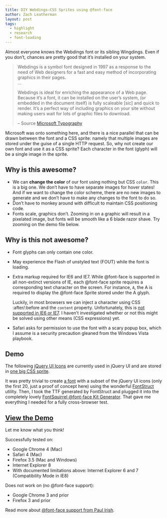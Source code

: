 ```yaml
---
title: DIY Webdings—CSS Sprites using @font-face
author: Zach Leatherman
layout: post
tags:
  - highlight
  - research
  - font-loading
---
```


Almost everyone knows the Webdings font or its sibling Wingdings. Even if you don’t, chances are pretty good that it’s installed on your system.

> Webdings is a symbol font designed in 1997 as a response to the need of Web designers for a fast and easy method of incorporating graphics in their pages.  
> …
> 
> Webdings is ideal for enriching the appearance of a Web page. Because it’s a font, it can be installed on the user’s system, (or embedded in the document itself) is fully scaleable [sic] and quick to render. It’s a perfect way of including graphics on your site without making users wait for lots of graphic files to download.
> 
> – Source [Microsoft Typography][1]

 [1]: http://www.microsoft.com/typography/fonts/family.aspx?FID=5

Microsoft was onto something here, and there is a nice parallel that can be drawn between the font and a CSS sprite: namely that multiple images are stored under the guise of a single HTTP request. So, why not create our own font and use it as a CSS sprite? Each character in the font (glyph) will be a single image in the sprite.

## Why is this awesome?

*   We can **change the color** of our font using nothing but CSS `color`. This is a big one. We don’t have to have separate images for hover states! And if we want to change the color scheme, there are no new images to generate and we don’t have to make any changes to the font to do so.
*   Don’t have to monkey around with difficult to maintain CSS positioning code.
*   Fonts scale, graphics don’t. Zooming in on a graphic will result in a pixelated image, but fonts will be smooth like a 6 blade razor shave. Try zooming on the demo file below.

## Why is this not awesome?

*   Font glyphs can only contain one color.
*   May experience the Flash of unstyled text (FOUT) while the font is loading.
*   Extra markup required for IE6 and IE7. While @font-face is supported in all non-extinct versions of IE, each @font-face sprite requires a corresponding text character on the screen. For instance, `A`, the A is required to display the @font-face Sprite stored under the A glyph.  
      
    Luckily, in most browsers we can inject a character using CSS :after/:before and the `content` property. Unfortunately, this is [not supported in IE6 or IE7][2]. I haven’t investigated whether or not this might be solved using other means (CSS expressions) yet.
*   Safari asks for permission to use the font with a scary popup box, which I assume is a security precaution gleaned from the Windows Vista playbook.

 [2]: http://www.quirksmode.org/css/beforeafter_content.html

## Demo

The following [jQuery UI Icons][3] are currently used in jQuery UI and are stored in [one big CSS sprite][4].

 [3]: http://jquery-ui.googlecode.com/svn/trunk/tests/static/icons.html
 [4]: http://jqueryui.com/themeroller/images/?new=888888&w=256&h=240&f=png&fltr[]=rcd|256&fltr[]=mask|icons/icons.png

It was pretty trivial to create [a font][5] with a subset of the jQuery UI icons (only the first 20, just a proof of concept here) using the wonderful [FontStruct][6] utility. Then, I took the TTF generated by FontStruct and plugged it into the completely lovely [FontSquirrel @font-face Kit Generator][7]. That gave me everything I needed for a fully cross-browser test.

 [5]: http://fontstruct.fontshop.com/fontstructions/show/jquery_ui_icons_1
 [6]: http://fontstruct.fontshop.com/
 [7]: http://www.fontsquirrel.com/fontface/generator

## [View the Demo][8]

 [8]: http://www.zachleat.com/test/fonts/font.html

Let me know what you think!

Successfully tested on: 

 *   Google Chrome 4 (Mac)
 *   Safari 4 (Mac)
 *   Firefox 3.5 (Mac and Windows)
 *   Internet Explorer 8
 *   With documented limitations above: Internet Explorer 6 and 7 (Compatibility Mode in IE8)

Does not work on (no @font-face support):

 *   Google Chrome 3 and prior
 *   Firefox 3 and prior

Read more about [@font-face support from Paul Irish][9].

 [9]: http://paulirish.com/2009/bulletproof-font-face-implementation-syntax/
